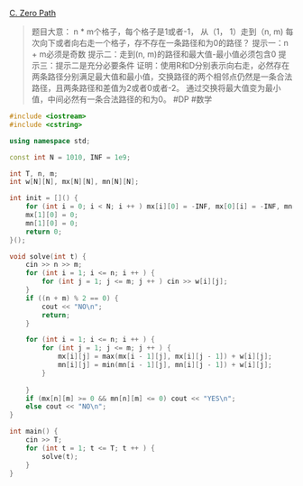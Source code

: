 [C. Zero Path](https://codeforces.com/problemset/problem/1695/C)
> 题目大意：
> 	n * m个格子，每个格子是1或者-1， 从（1， 1）走到（n, m) 每次向下或者向右走一个格子，存不存在一条路径和为0的路径？
> 提示一：n + m必须是奇数
> 提示二：走到(n, m)的路径和最大值-最小值必须包含0
> 提示三：提示二是充分必要条件
> 证明：使用R和D分别表示向右走，必然存在两条路径分别满足最大值和最小值，交换路径的两个相邻点仍然是一条合法路径，且两条路径和差值为2或者0或者-2。
> 通过交换将最大值变为最小值，中间必然有一条合法路径的和为0。
#DP #数学 
~~~c++
#include <iostream>
#include <cstring>

using namespace std; 

const int N = 1010, INF = 1e9; 

int T, n, m; 
int w[N][N], mx[N][N], mn[N][N];

int init = []() {
    for (int i = 0; i < N; i ++ ) mx[i][0] = -INF, mx[0][i] = -INF, mn[i][0] = INF, mn[0][i] = INF;
    mx[1][0] = 0;
    mn[1][0] = 0; 
    return 0;
}();

void solve(int t) {
    cin >> n >> m; 
    for (int i = 1; i <= n; i ++ ) {
        for (int j = 1; j <= m; j ++ ) cin >> w[i][j]; 
    }
    if ((n + m) % 2 == 0) {
        cout << "NO\n";
        return; 
    }

    for (int i = 1; i <= n; i ++ ) {
        for (int j = 1; j <= m; j ++ ) {
            mx[i][j] = max(mx[i - 1][j], mx[i][j - 1]) + w[i][j];
            mn[i][j] = min(mn[i - 1][j], mn[i][j - 1]) + w[i][j];
        }
        
    }
    if (mx[n][m] >= 0 && mn[n][m] <= 0) cout << "YES\n";
    else cout << "NO\n";
}

int main() {
    cin >> T; 
    for (int t = 1; t <= T; t ++ ) {
        solve(t); 
    }
}
~~~